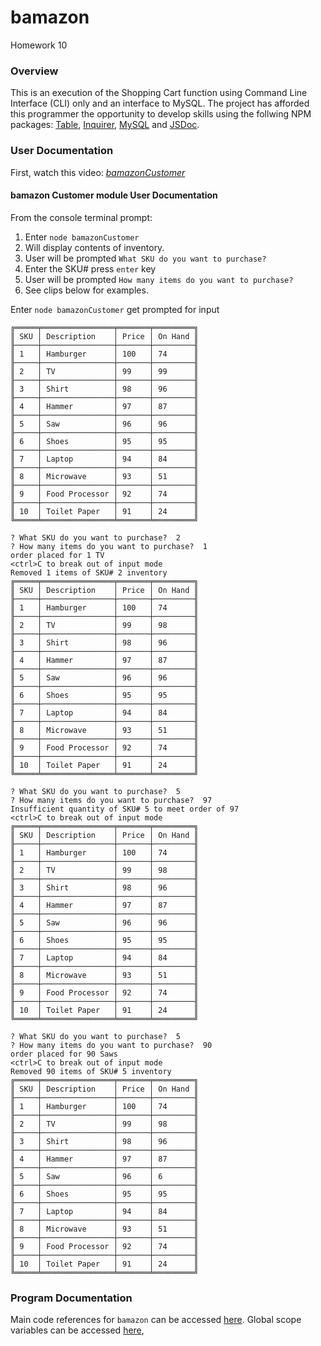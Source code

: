 # bamazon
Homework 10


### Overview
This is an execution of the Shopping Cart function using Command Line Interface (CLI) only and an interface to MySQL.  The project has afforded this programmer the opportunity to develop skills using the follwing NPM packages: [Table](https://www.npmjs.com/package/table), [Inquirer](https://www.npmjs.com/package/inquirer), [MySQL](https://www.npmjs.com/package/mysql) and [JSDoc](https://www.npmjs.com/package/jsdoc).


### User Documentation
First, watch this video: _*[bamazonCustomer](https://drive.google.com/file/d/14n_v6nVk4phDeK0Vzy6z3lEmtbhKBdk6/view)*_

#### bamazon Customer module User Documentation
From the console terminal prompt:
1. Enter `node bamazonCustomer`
2. Will display contents of inventory.
3. User will be prompted `What SKU do you want to purchase?`
4. Enter the SKU# press `enter` key
5. User will be prompted `How many items do you want to purchase?` 
6. See clips below for examples.

Enter `node bamazonCustomer` get prompted for input
````
╔═════╤════════════════╤═══════╤═════════╗
║ SKU │ Description    │ Price │ On Hand ║
╟─────┼────────────────┼───────┼─────────╢
║ 1   │ Hamburger      │ 100   │ 74      ║
╟─────┼────────────────┼───────┼─────────╢
║ 2   │ TV             │ 99    │ 99      ║
╟─────┼────────────────┼───────┼─────────╢
║ 3   │ Shirt          │ 98    │ 96      ║
╟─────┼────────────────┼───────┼─────────╢
║ 4   │ Hammer         │ 97    │ 87      ║
╟─────┼────────────────┼───────┼─────────╢
║ 5   │ Saw            │ 96    │ 96      ║
╟─────┼────────────────┼───────┼─────────╢
║ 6   │ Shoes          │ 95    │ 95      ║
╟─────┼────────────────┼───────┼─────────╢
║ 7   │ Laptop         │ 94    │ 84      ║
╟─────┼────────────────┼───────┼─────────╢
║ 8   │ Microwave      │ 93    │ 51      ║
╟─────┼────────────────┼───────┼─────────╢
║ 9   │ Food Processor │ 92    │ 74      ║
╟─────┼────────────────┼───────┼─────────╢
║ 10  │ Toilet Paper   │ 91    │ 24      ║
╚═════╧════════════════╧═══════╧═════════╝

? What SKU do you want to purchase?  2     
? How many items do you want to purchase?  1
order placed for 1 TV
<ctrl>C to break out of input mode
Removed 1 items of SKU# 2 inventory
╔═════╤════════════════╤═══════╤═════════╗
║ SKU │ Description    │ Price │ On Hand ║
╟─────┼────────────────┼───────┼─────────╢
║ 1   │ Hamburger      │ 100   │ 74      ║
╟─────┼────────────────┼───────┼─────────╢
║ 2   │ TV             │ 99    │ 98      ║
╟─────┼────────────────┼───────┼─────────╢
║ 3   │ Shirt          │ 98    │ 96      ║
╟─────┼────────────────┼───────┼─────────╢
║ 4   │ Hammer         │ 97    │ 87      ║
╟─────┼────────────────┼───────┼─────────╢
║ 5   │ Saw            │ 96    │ 96      ║
╟─────┼────────────────┼───────┼─────────╢
║ 6   │ Shoes          │ 95    │ 95      ║
╟─────┼────────────────┼───────┼─────────╢
║ 7   │ Laptop         │ 94    │ 84      ║
╟─────┼────────────────┼───────┼─────────╢
║ 8   │ Microwave      │ 93    │ 51      ║
╟─────┼────────────────┼───────┼─────────╢
║ 9   │ Food Processor │ 92    │ 74      ║
╟─────┼────────────────┼───────┼─────────╢
║ 10  │ Toilet Paper   │ 91    │ 24      ║
╚═════╧════════════════╧═══════╧═════════╝

? What SKU do you want to purchase?  5
? How many items do you want to purchase?  97
Insufficient quantity of SKU# 5 to meet order of 97
<ctrl>C to break out of input mode
╔═════╤════════════════╤═══════╤═════════╗
║ SKU │ Description    │ Price │ On Hand ║
╟─────┼────────────────┼───────┼─────────╢
║ 1   │ Hamburger      │ 100   │ 74      ║
╟─────┼────────────────┼───────┼─────────╢
║ 2   │ TV             │ 99    │ 98      ║
╟─────┼────────────────┼───────┼─────────╢
║ 3   │ Shirt          │ 98    │ 96      ║
╟─────┼────────────────┼───────┼─────────╢
║ 4   │ Hammer         │ 97    │ 87      ║
╟─────┼────────────────┼───────┼─────────╢
║ 5   │ Saw            │ 96    │ 96      ║
╟─────┼────────────────┼───────┼─────────╢
║ 6   │ Shoes          │ 95    │ 95      ║
╟─────┼────────────────┼───────┼─────────╢
║ 7   │ Laptop         │ 94    │ 84      ║
╟─────┼────────────────┼───────┼─────────╢
║ 8   │ Microwave      │ 93    │ 51      ║
╟─────┼────────────────┼───────┼─────────╢
║ 9   │ Food Processor │ 92    │ 74      ║
╟─────┼────────────────┼───────┼─────────╢
║ 10  │ Toilet Paper   │ 91    │ 24      ║
╚═════╧════════════════╧═══════╧═════════╝

? What SKU do you want to purchase?  5
? How many items do you want to purchase?  90
order placed for 90 Saws
<ctrl>C to break out of input mode
Removed 90 items of SKU# 5 inventory
╔═════╤════════════════╤═══════╤═════════╗
║ SKU │ Description    │ Price │ On Hand ║
╟─────┼────────────────┼───────┼─────────╢
║ 1   │ Hamburger      │ 100   │ 74      ║
╟─────┼────────────────┼───────┼─────────╢
║ 2   │ TV             │ 99    │ 98      ║
╟─────┼────────────────┼───────┼─────────╢
║ 3   │ Shirt          │ 98    │ 96      ║
╟─────┼────────────────┼───────┼─────────╢
║ 4   │ Hammer         │ 97    │ 87      ║
╟─────┼────────────────┼───────┼─────────╢
║ 5   │ Saw            │ 96    │ 6       ║
╟─────┼────────────────┼───────┼─────────╢
║ 6   │ Shoes          │ 95    │ 95      ║
╟─────┼────────────────┼───────┼─────────╢
║ 7   │ Laptop         │ 94    │ 84      ║
╟─────┼────────────────┼───────┼─────────╢
║ 8   │ Microwave      │ 93    │ 51      ║
╟─────┼────────────────┼───────┼─────────╢
║ 9   │ Food Processor │ 92    │ 74      ║
╟─────┼────────────────┼───────┼─────────╢
║ 10  │ Toilet Paper   │ 91    │ 24      ║
╚═════╧════════════════╧═══════╧═════════╝
````


### Program Documentation
Main code references for `bamazon` can be accessed [here](https://stevenbowler.github.io/bamazon/docs/index.html).  Global scope variables can be accessed [here](https://stevenbowler.github.io/bamazon/docs/global.html), 